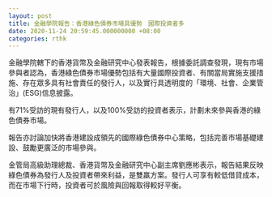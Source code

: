 ```yaml
---
layout: post
title: 金融學院報告：香港綠色債券市場具優勢　國際投資者多
date: 2020-11-24 20:59:45.000000000 +08:00
categories: rthk
---
```


金融學院轄下的香港貨幣及金融研究中心發表報告，根據委託調查發現，現有市場參與者認為，香港綠色債券市場優勢包括有大量國際投資者、有關當局實施支援措施、存在眾多具有社會責任的發行人，以及實行具透明度的「環境、社會、企業管治」(ESG)信息披露。

有71%受訪的現有發行人，以及100%受訪的投資者表示，計劃未來參與香港的綠色債券市場。

報告亦討論加快將香港建設成領先的國際綠色債券中心策略，包括完善市場基礎建設、鼓勵更廣泛的市場參與。

金管局高級助理總裁、香港貨幣及金融研究中心副主席劉應彬表示，報告結果反映綠色債券為發行人及投資者帶來利益，是雙羸方案。發行人可享有較低借貸成本，而在市場下行時，投資者可於風險與回報取得較好平衡。
